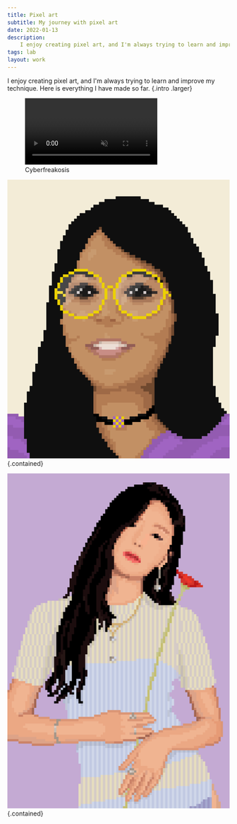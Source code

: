 ```yaml
---
title: Pixel art
subtitle: My journey with pixel art
date: 2022-01-13
description:
    I enjoy creating pixel art, and I'm always trying to learn and improve my technique. Here is everything I have made so far.
tags: lab
layout: work
---
```


I enjoy creating pixel art, and I'm always trying to learn and improve my technique. Here is everything I have made so far. {.intro .larger}

<figure class="contained"><video autoplay muted loop>
<source type="video/mp4" src="assets/lab/pixelart/cyberfreakosis.mp4">
Your browser does not support playing HTML5 video. You can <a href="assets/lab/pixelart/cyberfreakosis.mp4" download="">download a copy of the video file</a> instead.
Here is a description of the content: alt text firefly video
</video><figcaption>Cyberfreakosis</figcaption></figure>

![alt text firefly video](assets/lab/pixelart/pixelgirl-kp.png '"Draw me like one of your pixelated girls"'){.contained}

![alt text firefly video](assets/lab/pixelart/seulgi.png "Seulgi from Red Velvet"){.contained}